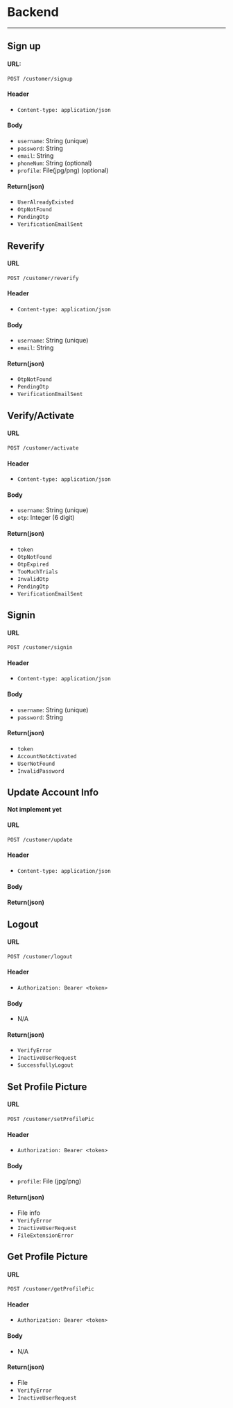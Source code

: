 # Backend
---
## Sign up 
#### URL: 
```
POST /customer/signup
```
#### Header
- `Content-type: application/json`
#### Body
- `username`: String (unique)
- `password`: String
- `email`: String
- `phoneNum`: String (optional)
- `profile`: File(jpg/png) (optional)
#### Return(json)
- `UserAlreadyExisted`
- `OtpNotFound`
- `PendingOtp`
- `VerificationEmailSent`

## Reverify
#### URL
```
POST /customer/reverify
```
#### Header
- `Content-type: application/json`
#### Body
- `username`: String (unique)
- `email`: String
#### Return(json)
- `OtpNotFound`
- `PendingOtp`
- `VerificationEmailSent`

## Verify/Activate
#### URL
```
POST /customer/activate
```
#### Header
- `Content-type: application/json`
#### Body
- `username`: String (unique)
- `otp`: Integer (6 digit)
#### Return(json)
- `token`
- `OtpNotFound`
- `OtpExpired`
- `TooMuchTrials`
- `InvalidOtp`
- `PendingOtp`
- `VerificationEmailSent`

## Signin
#### URL
```
POST /customer/signin
```
#### Header
- `Content-type: application/json`
#### Body
- `username`: String (unique)
- `password`: String
#### Return(json)
- `token`
- `AccountNotActivated`
- `UserNotFound`
- `InvalidPassword`

## Update Account Info 
**Not implement yet**
#### URL
```
POST /customer/update
```
#### Header
- `Content-type: application/json`
#### Body
<!-- - `username`: String (unique)
- `password`: String -->
#### Return(json)

## Logout
#### URL
```
POST /customer/logout
```
#### Header
- `Authorization: Bearer <token>`
#### Body
- N/A
#### Return(json)
- `VerifyError`
- `InactiveUserRequest`
- `SuccessfullyLogout`

## Set Profile Picture
#### URL
```
POST /customer/setProfilePic
```
#### Header
- `Authorization: Bearer <token>`
#### Body
- `profile`: File (jpg/png)
#### Return(json)
- File info
- `VerifyError`
- `InactiveUserRequest`
- `FileExtensionError`

## Get Profile Picture
#### URL
```
POST /customer/getProfilePic
```
#### Header
- `Authorization: Bearer <token>`
#### Body
- N/A
#### Return(json)
- File
- `VerifyError`
- `InactiveUserRequest`